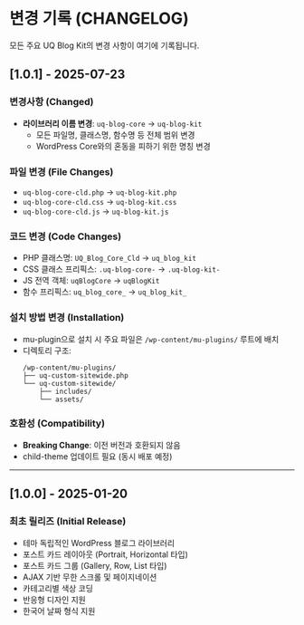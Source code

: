 # 변경 기록 (CHANGELOG)

모든 주요 UQ Blog Kit의 변경 사항이 여기에 기록됩니다.

## [1.0.1] - 2025-07-23

### 변경사항 (Changed)
- **라이브러리 이름 변경**: `uq-blog-core` → `uq-blog-kit`
  - 모든 파일명, 클래스명, 함수명 등 전체 범위 변경
  - WordPress Core와의 혼동을 피하기 위한 명칭 변경

### 파일 변경 (File Changes)
- `uq-blog-core-cld.php` → `uq-blog-kit.php`
- `uq-blog-core-cld.css` → `uq-blog-kit.css`
- `uq-blog-core-cld.js` → `uq-blog-kit.js`

### 코드 변경 (Code Changes)
- PHP 클래스명: `UQ_Blog_Core_Cld` → `uq_blog_kit`
- CSS 클래스 프리픽스: `.uq-blog-core-` → `.uq-blog-kit-`
- JS 전역 객체: `uqBlogCore` → `uqBlogKit`
- 함수 프리픽스: `uq_blog_core_` → `uq_blog_kit_`

### 설치 방법 변경 (Installation)
- mu-plugin으로 설치 시 주요 파일은 `/wp-content/mu-plugins/` 루트에 배치
- 디렉토리 구조:
  ```
  /wp-content/mu-plugins/
  ├── uq-custom-sitewide.php
  └── uq-custom-sitewide/
      ├── includes/
      └── assets/
  ```

### 호환성 (Compatibility)
- **Breaking Change**: 이전 버전과 호환되지 않음
- child-theme 업데이트 필요 (동시 배포 예정)

---

## [1.0.0] - 2025-01-20

### 최초 릴리즈 (Initial Release)
- 테마 독립적인 WordPress 블로그 라이브러리
- 포스트 카드 레이아웃 (Portrait, Horizontal 타입)
- 포스트 카드 그룹 (Gallery, Row, List 타입)
- AJAX 기반 무한 스크롤 및 페이지네이션
- 카테고리별 색상 코딩
- 반응형 디자인 지원
- 한국어 날짜 형식 지원